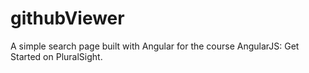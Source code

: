 # githubViewer
A simple search page built with Angular for the course AngularJS: Get Started on PluralSight.
